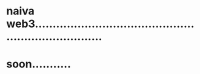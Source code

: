# naiva web3........................................................................
# soon...........
